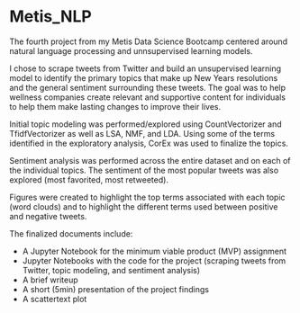 # Metis_NLP

The fourth project from my Metis Data Science Bootcamp centered around natural language processing and unnsupervised learning models.

I chose to scrape tweets from Twitter and build an unsupervised learning model to identify the primary topics that make up New Years resolutions and the general sentiment surrounding these tweets. The goal was to help wellness companies create relevant and supportive content for individuals to help them make lasting changes to improve their lives.

Initial topic modeling was performed/explored using CountVectorizer and TfidfVectorizer as well as LSA, NMF, and LDA. Using some of the terms identified in the exploratory analysis, CorEx was used to finalize the topics. 

Sentiment analysis was performed across the entire dataset and on each of the individual topics. The sentiment of the most popular tweets was also explored (most favorited, most retweeted). 

Figures were created to highlight the top terms associated with each topic (word clouds) and to highlight the different terms used between positive and negative tweets.


The finalized documents include:
- A Jupyter Notebook for the minimum viable product (MVP) assignment
- Jupyter Notebooks with the code for the project (scraping tweets from Twitter, topic modeling, and sentiment analysis)
- A brief writeup
- A short (5min) presentation of the project findings
- A scattertext plot
